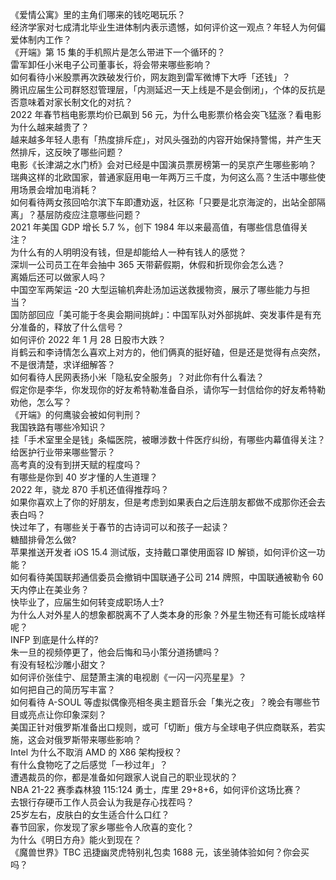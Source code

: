 《爱情公寓》里的主角们哪来的钱吃喝玩乐？  
经济学家对七成清北毕业生进体制内表示遗憾，如何评价这一观点？年轻人为何偏爱体制内工作？  
《开端》第 15 集的手机照片是怎么带进下一个循环的？  
雷军卸任小米电子公司董事长，将会带来哪些影响？  
如何看待小米股票再次跌破发行价，网友跑到雷军微博下大呼「还钱」？  
腾讯应届生公司群怒怼管理层，「内测延迟一天上线是不是会倒闭」，个体的反抗是否意味着对家长制文化的对抗？  
2022 年春节档电影票均价已飙到 56 元，为什么电影票价格会突飞猛涨？看电影为什么越来越贵了？  
越来越多年轻人患有「热度排斥症」，对风头强劲的内容开始保持警惕，并产生天然排斥，这反映了哪些问题？  
电影《长津湖之水门桥》会对已经是中国演员票房榜第一的吴京产生哪些影响？  
瑞典这样的北欧国家，普通家庭用电一年两万三千度，为何这么高？生活中哪些使用场景会增加电消耗？  
如何看待两女孩回哈尔滨下车即遭劝返，社区称「只要是北京海淀的，出站全部隔离」？基层防疫应注意哪些问题？  
2021 年美国 GDP 增长 5.7 %，创下 1984 年以来最高值，有哪些信息值得关注？  
为什么有的人明明没有钱，但是却能给人一种有钱人的感觉？  
深圳一公司员工在年会抽中 365 天带薪假期，休假和折现你会怎么选？  
离婚后还可以做家人吗？  
中国空军两架运 -20 大型运输机奔赴汤加运送救援物资，展示了哪些能力与担当？  
国防部回应「美可能于冬奥会期间挑衅」：中国军队对外部挑衅、突发事件是有充分准备的，释放了什么信号？  
如何评价 2022 年 1 月 28 日股市大跌？  
肖鹤云和李诗情怎么喜欢上对方的，他们俩真的挺好磕，但是还是觉得有点突然，不是很清楚，求详细解答？  
如何看待人民网表扬小米「隐私安全服务」？对此你有什么看法？  
假定你是李华，你发现你的好友希特勒准备自杀，请你写一封信给你的好友希特勒劝他，怎么写？  
《开端》的何鹰骏会被如何判刑？  
我国铁路有哪些冷知识？  
挂「手术室里全是钱」条幅医院，被曝涉数十件医疗纠纷，有哪些内幕值得关注？给医护行业带来哪些警示？  
高考真的没有到拼天赋的程度吗？  
有哪些是你到 40 岁才懂的人生道理？  
2022 年，骁龙 870 手机还值得推荐吗？  
如果你喜欢上了你的好朋友，但是考虑到如果表白之后连朋友都做不成那你还会去表白吗？  
快过年了，有哪些关于春节的古诗词可以和孩子一起读？  
糖醋排骨怎么做?  
苹果推送开发者 iOS 15.4 测试版，支持戴口罩使用面容 ID 解锁，如何评价这一功能？  
如何看待美国联邦通信委员会撤销中国联通子公司 214 牌照，中国联通被勒令 60 天内停止在美业务？  
快毕业了，应届生如何转变成职场人士?  
为什么人对外星人的想象都脱离不了人类本身的形象？外星生物还有可能长成啥样呢？  
INFP 到底是什么样的?  
朱一旦的视频停更了，他会后悔和马小策分道扬镳吗？  
有没有轻松沙雕小甜文？  
如何评价张佳宁、屈楚萧主演的电视剧《一闪一闪亮星星》？  
如何把自己的简历写丰富？  
如何看待 A-SOUL 等虚拟偶像亮相冬奥主题音乐会「集光之夜」？晚会有哪些节目或亮点让你印象深刻？  
美国正针对俄罗斯准备出口规则，或可「切断」俄方与全球电子供应商联系，若实施，这会对俄罗斯带来哪些影响？  
Intel 为什么不取消 AMD 的 X86 架构授权？  
有什么食物吃了之后感觉「一秒过年」？  
遭遇裁员的你，都是准备如何跟家人说自己的职业现状的？  
NBA 21-22 赛季森林狼 115:124 勇士，库里 29+8+6，如何评价这场比赛？  
去银行存硬币工作人员会认为我是存心找茬吗？  
25岁左右，皮肤白的女生适合什么口红？  
春节回家，你发现了家乡哪些令人欣喜的变化？  
为什么《明日方舟》能火到现在？  
《魔兽世界》TBC 迅捷幽灵虎特别礼包卖 1688 元，该坐骑体验如何？你会买吗？  
